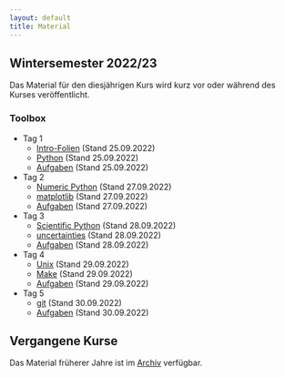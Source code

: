 ```yaml
---
layout: default
title: Material
---
```



## Wintersemester 2022/23

Das Material für den diesjährigen Kurs wird kurz vor oder während des
Kurses veröffentlicht.

### Toolbox
- Tag 1
    - [Intro-Folien](files/archive/2022/intro.pdf) (Stand 25.09.2022)
    - [Python](files/archive/2022/python.html) (Stand 25.09.2022)
    - [Aufgaben](files/archive/2022/exercises-toolbox-1.zip) (Stand 25.09.2022)
- Tag 2
    - [Numeric Python](files/archive/2022/numeric-python.html) (Stand 27.09.2022)
    - [matplotlib](files/archive/2022/matplotlib.html) (Stand 27.09.2022)
    - [Aufgaben](files/archive/2022/exercises-toolbox-2.zip) (Stand 27.09.2022)
- Tag 3
    - [Scientific Python](files/archive/2022/scientific-python.html) (Stand 28.09.2022)
    - [uncertainties](files/archive/2022/uncertainties.html) (Stand 28.09.2022)
    - [Aufgaben](files/archive/2022/exercises-toolbox-3.zip) (Stand 28.09.2022)
- Tag 4
    - [Unix](files/archive/2022/unix.pdf) (Stand 29.09.2022)
    - [Make](files/archive/2022/make.pdf) (Stand 29.09.2022)
    - [Aufgaben](files/archive/2022/exercises-toolbox-4.zip) (Stand 29.09.2022)
- Tag 5
    - [git](files/archive/2022/git.pdf) (Stand 30.09.2022)
    - [Aufgaben](files/archive/2022/exercises-toolbox-5.zip) (Stand 30.09.2022)

<!--
### LaTeX
- [Folien](files/archive/2021/latex.pdf) (Stand 07.10.2022)
- [Aufgaben Tag 1](files/archive/2021/exercises-latex-1.zip) (Stand 05.10.2022)
- [Aufgaben Tag 2](files/archive/2021/exercises-latex-2.zip) (Stand 05.10.2022)
- [Aufgaben Tag 3](files/archive/2021/exercises-latex-3.zip) (Stand 07.10.2022)
- [Aufgaben Tag 4](files/archive/2021/exercises-latex-4.zip) (Stand 07.10.2022)
- [LaTeX Vorlage für Protokolle](files/archive/2021/latex-template.zip) (Stand 7.10.2022)
-->
## Vergangene Kurse

Das Material früherer Jahre ist im [Archiv](archive.html) verfügbar.
